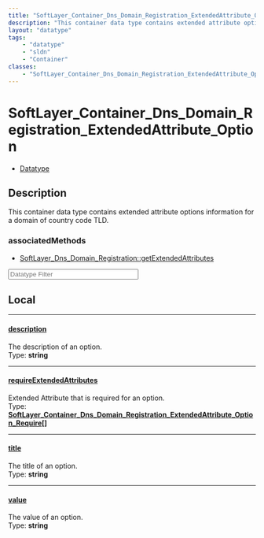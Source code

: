 ```yaml
---
title: "SoftLayer_Container_Dns_Domain_Registration_ExtendedAttribute_Option"
description: "This container data type contains extended attribute options information for a domain of country code TLD."
layout: "datatype"
tags:
    - "datatype"
    - "sldn"
    - "Container"
classes:
    - "SoftLayer_Container_Dns_Domain_Registration_ExtendedAttribute_Option"
---
```


# SoftLayer_Container_Dns_Domain_Registration_ExtendedAttribute_Option
<div id='service-datatype'>
    <ul id='sldn-reference-tabs'>
        <li id='datatype'> <a href='/reference/datatypes/SoftLayer_Container_Dns_Domain_Registration_ExtendedAttribute_Option' >Datatype</a></li>
    </ul>
</div>

## Description 


This container data type contains extended attribute options information for a domain of country code TLD. 


### associatedMethods

*  [SoftLayer_Dns_Domain_Registration::getExtendedAttributes](/reference/services/SoftLayer_Dns_Domain_Registration/getExtendedAttributes )





<!-- Filer BEGIN -->
<div class="view-filters">
        <div class="clearfix">
            <div class="search-input-box">
                <input placeholder="Datatype Filter" onkeyup="titleSearch(inputId='prop-input', divId='properties', elementClass='prop-row')" 
                    type="text" id="prop-input" value="" size="30" maxlength="128" class="form-text">
            </div>
        </div>
</div>
<!-- Filer END -->

<div id="properties" class="content">
<div id="localProperties" class="prop-content" >

## Local
<div class="prop-row">

-----
[description]: #description
#### [description]
The description of an option.  
<span class="type-label">Type: </span>**string**  



</div>
<div class="prop-row">

-----
[requireExtendedAttributes]: #requireextendedattributes
#### [requireExtendedAttributes]
Extended Attribute that is required for an option.  
<span class="type-label">Type: </span>**<a href='/reference/datatypes/SoftLayer_Container_Dns_Domain_Registration_ExtendedAttribute_Option_Require'>SoftLayer_Container_Dns_Domain_Registration_ExtendedAttribute_Option_Require[] </a>**  



</div>
<div class="prop-row">

-----
[title]: #title
#### [title]
The title of an option.  
<span class="type-label">Type: </span>**string**  



</div>
<div class="prop-row">

-----
[value]: #value
#### [value]
The value of an option.  
<span class="type-label">Type: </span>**string**  



</div>
</div>
<!-- LOCAL PROPERTY END -->

</div>



